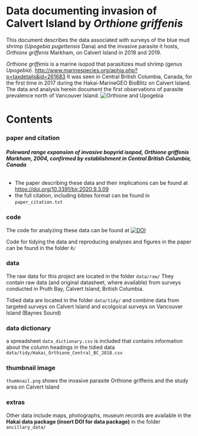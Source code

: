 # Data documenting invasion of Calvert Island by *Orthione griffenis*
This document describes the data associated with surveys of the blue mud shrimp (*Upogebia pugettensis* Dana) and the invasive parasite it hosts, *Orthione griffenis* Markham, on Calvert Island in 2018 and 2019.

*Orthione griffenis* is a marine isopod that parasitizes mud shrimp (genus *Upogebia*). http://www.marinespecies.org/aphia.php?p=taxdetails&id=261683 
It was seen in Central British Columbia, Canada, for the first time in 2017 during the Hakai-MarineGEO BioBlitz on Calvert Island. The data and analysis herein document the first observations of parasite prevalence north of Vancouver Island. 
![Orthione and Upogebia](https://scx2.b-cdn.net/gfx/news/2020/1-invasiveshri.jpg)

# Contents

### paper and citation
###### **Poleward range expansion of invasive bopyrid isopod, *Orthione griffenis* Markham, 2004, confirmed by establishment in Central British Columbia, Canada**
- The paper describing these data and their implications can be found at https://doi.org/10.3391/bir.2020.9.3.09
- the full citation, including bibtex format can be found in `paper_citation.txt`

### code
The code for analyzing these data can be found at 
[![DOI](https://zenodo.org/badge/DOI/10.5281/zenodo.4726401.svg)](https://doi.org/10.5281/zenodo.4726401)

Code for tidying the data and reproducing analyses and figures in the paper can be found in the folder `R/`

### data
The raw data for this project are located in the folder `data/raw/`
They contain raw data (and original datasheet, where available) from surveys conducted in Pruth Bay, Calvert Island, British Columbia.

Tidied data are located in the folder `data/tidy/` and combine data from targeted surveys on Calvert Island and ecolgoical surveys on Vancouver Island (Baynes Sound)

### data dictionary
a spreadsheet `data_dictionary.csv` is included that contains information about the column headings in the tidied data `data/tidy/Hakai_Orthione_Central_BC_2018.csv`

### thumbnail image
`thumbnail.png` shows the invasive parasite Orthione griffenis and the study area on Calvert Island

### extras
Other data include maps, photographs, museum records are available in the **Hakai data package (insert DOI for data package)** in the folder `ancillary_data/`
